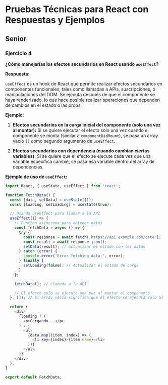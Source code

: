 # Pruebas Técnicas para React con Respuestas y Ejemplos

## Senior

### Ejercicio 4
**¿Cómo manejarías los efectos secundarios en React usando `useEffect`?**

**Respuesta:**

`useEffect` es un hook de React que permite realizar efectos secundarios en componentes funcionales, tales como llamadas a APIs, suscripciones, o manipulaciones del DOM. Se ejecuta después de que el componente se haya renderizado, lo que hace posible realizar operaciones que dependen de cambios en el estado o las props.

**Ejemplo:**

1. **Efectos secundarios en la carga inicial del componente (solo una vez al montar):**
   Si se quiere ejecutar el efecto solo una vez cuando el componente se monta (similar a `componentDidMount`), se pasa un array vacío `[]` como segundo argumento de `useEffect`.

2. **Efectos secundarios con dependencia (cuando cambian ciertas variables):**
   Si se quiere que el efecto se ejecute cada vez que una variable específica cambie, se pasa esa variable dentro del array de dependencias.

**Ejemplo de uso de `useEffect`:**

```javascript
import React, { useState, useEffect } from 'react';

function FetchData() {
  const [data, setData] = useState([]);
  const [loading, setLoading] = useState(true);

  // Usando useEffect para llamar a la API
  useEffect(() => {
    // Función asíncrona para obtener datos
    const fetchData = async () => {
      try {
        const response = await fetch('https://api.example.com/data');
        const result = await response.json();
        setData(result); // Actualizar el estado con los datos
      } catch (error) {
        console.error('Error fetching data:', error);
      } finally {
        setLoading(false); // Actualizar el estado de carga
      }
    };

    fetchData(); // Llamada a la API

    // El efecto solo se ejecuta una vez al montar el componente
  }, []); // El array vacío significa que el efecto se ejecuta solo al montar

  return (
    <div>
      {loading ? (
        <p>Cargando...</p>
      ) : (
        <ul>
          {data.map((item, index) => (
            <li key={index}>{item.name}</li>
          ))}
        </ul>
      )}
    </div>
  );
}

export default FetchData;
